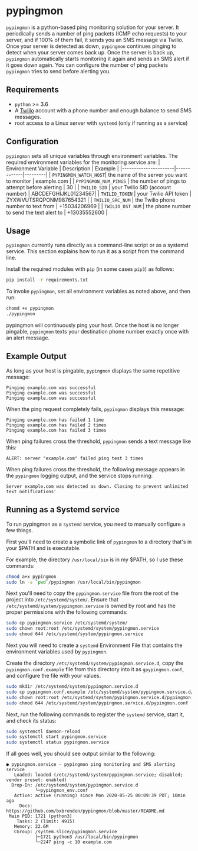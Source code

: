 # pypingmon
`pypingmon` is a python-based ping monitoring solution for your server.
It periodically sends a number of ping packets (ICMP echo requests) to your server, and if 100% of them fail, it sends you an SMS message via Twilio.
Once your server is detected as down, `pypingmon` continues pinging to detect when your server comes back up.
Once the server is back up, `pypingmon` automatically starts monitoring it again and sends an SMS alert if it goes down again.
You can configure the number of ping packets `pypingmon` tries to send before alerting you.

## Requirements
- `python` >= 3.6
- A [Twilio](https://www.twilio.com/) account with a phone number and  enough balance to send SMS messages.
- root access to a Linux server with `systemd` (only if running as a service)

## Configuration
`pypingmon` sets all unique variables through environment variables.
The required environment variables for the monitoring service are:
| Environment Variable | Description | Example |
|----------------------|-------------|---------|
| `PYPINGMON_WATCH_HOST`| the name of the server you want to monitor | example.com |
| `PYPINGMON_NUM_PINGS` | the number of pings to attempt before alerting | 30 |
| `TWILIO_SID` | your Twilio SID (account number) | ABCDEFGHIJKL01234567|
| `TWILIO_TOKEN` | your Twilio API token | ZYXWVUTSRQPONM987654321 |
| `TWILIO_SRC_NUM` | the Twilio phone number to text from | +15034206969 |
| `TWILIO_DST_NUM` | the phone number to send the text alert to | +13035552600 |

## Usage
`pypingmon` currently runs directly as a command-line script or as a systemd service.
This section explains how to run it as a script from the command line.

Install the required modules with `pip` (in some cases `pip3`) as follows:

```bash
pip install -r requirements.txt
```

To invoke `pypingmon`, set all environment variables as noted above, and then run:

```bash
chomd +x pypingmon
./pypingmon
```

pypingmon will continuously ping your host.
Once the host is no longer pingable, `pypingmon` texts your destination phone number exactly once with an alert message.

## Example Output
As long as your host is pingable, `pypingmon` displays the same repetitive message:

```
Pinging example.com was successful
Pinging example.com was successful
Pinging example.com was successful
```

When the ping request completely fails, `pypingmon` displays this message:
```
Pinging example.com has failed 1 time
Pinging example.com has failed 2 times
Pinging example.com has failed 3 times
```

When ping failures cross the threshold, `pypingmon` sends a text message like this:

```
ALERT: server "example.com" failed ping test 3 times
```

When ping failures cross the threshold, the following message appears in the `pypingmon` logging output, and the service stops running:

```
Server example.com was detected as down. Closing to prevent unlimited text notifications'
```

## Running as a Systemd service
To run pypingmon as a `systemd` service, you need to manually configure a few things.

First you'll need to create a symbolic link of `pypingmon` to a directory that's in your $PATH and is executable.

For example, the directory `/usr/local/bin` is in my $PATH, so I use these commands:

```bash
chmod a+x pypingmon
sudo ln -s `pwd`/pypingmon /usr/local/bin/pypingmon
```

Next you'll need to copy the `pypingmon.service` file from the root of the project into `/etc/systemd/system/`.
Ensure that `/etc/systemd/system/pypingmon.service` is owned by root and has the proper permissions with the following commands:

```bash
sudo cp pypingmon.service /etc/systemd/system/
sudo chown root:root /etc/systemd/system/pypingmon.service
sudo chmod 644 /etc/systemd/system/pypingmon.service
```

Next you will need to create a `systemd` Environment File that contains the environment variables used by `pypingmon`.

Create the directory `/etc/systemd/system/pypingmon.service.d`, copy the `pypingmon.conf.example` file from this directory into it as `gpypingmon.conf`, and configure the file with your values.

```bash
sudo mkdir /etc/systemd/system/pypingmon.service.d
sudo cp pypingmon.conf.example /etc/systemd/system/pypingmon.service.d/pypingmon.conf
sudo chown root:root /etc/systemd/system/pypingmon.service.d/pypingmon.conf
sudo chmod 644 /etc/systemd/system/pypingmon.service.d/pypingmon.conf
```

Next, run the following commands to register the `systemd` service, start it, and check its status:

```bash
sudo systemctl daemon-reload
sudo systemctl start pypingmon.service
sudo systemctl status pypingmon.service
```

If all goes well, you should see output similar to the following:

```
● pypingmon.service - pypingmon ping monitoring and SMS alerting service
   Loaded: loaded (/etc/systemd/system/pypingmon.service; disabled; vendor preset: enabled)
  Drop-In: /etc/systemd/system/pypingmon.service.d
           └─pypingmon_env.conf
   Active: active (running) since Mon 2020-05-25 00:09:39 PDT; 10min ago
     Docs: https://github.com/bxbrenden/pypingmon/blob/master/README.md
 Main PID: 1721 (python3)
    Tasks: 2 (limit: 4915)
   Memory: 22.6M
   CGroup: /system.slice/pypingmon.service
           ├─1721 python3 /usr/local/bin/pypingmon
           └─2247 ping -c 10 example.com
```
